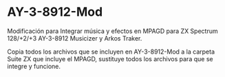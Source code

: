 # AY-3-8912-Mod
Modificación para Integrar música y efectos en MPAGD  para ZX Spectrum 128/+2/+3 AY-3-8912 Musicizer y Arkos Traker.

Copia todos los archivos que se incluyen en AY-3-8912-Mod a la carpeta Suite ZX que incluye el MPAGD, sustituye todos los archivos para que se integre y funcione.
